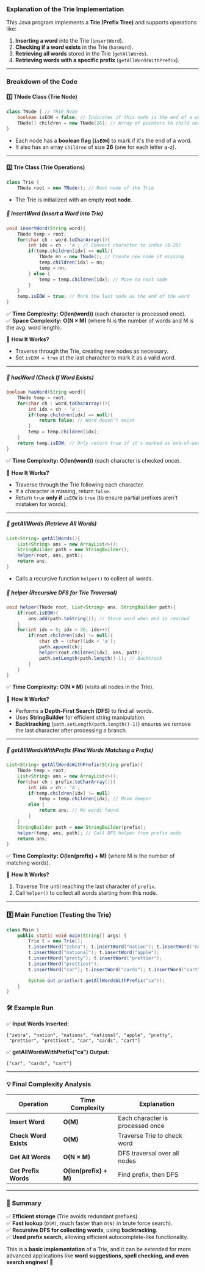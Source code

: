 ### **Explanation of the Trie Implementation**
This Java program implements a **Trie (Prefix Tree)** and supports operations like:
1. **Inserting a word** into the Trie (`insertWord`).
2. **Checking if a word exists** in the Trie (`hasWord`).
3. **Retrieving all words** stored in the Trie (`getAllWords`).
4. **Retrieving words with a specific prefix** (`getAllWordsWithPrefix`).

---

### **Breakdown of the Code**
#### **1️⃣ TNode Class (Trie Node)**
```java
class TNode { // TRIE Node
    boolean isEOW = false; // Indicates if this node is the end of a word
    TNode[] children = new TNode[26]; // Array of pointers to child nodes (a-z)
}
```
- Each node has a **boolean flag (`isEOW`)** to mark if it's the end of a word.
- It also has an array `children` of size **26** (one for each letter a-z).

---

#### **2️⃣ Trie Class (Trie Operations)**
```java
class Trie {
    TNode root = new TNode(); // Root node of the Trie
```
- The Trie is initialized with an empty **root node**.

##### **📌 insertWord (Insert a Word into Trie)**
```java
void insertWord(String word){
    TNode temp = root;
    for(char ch : word.toCharArray()){
        int idx = ch - 'a'; // Convert character to index (0-25)
        if(temp.children[idx] == null){
            TNode nn = new TNode(); // Create new node if missing
            temp.children[idx] = nn;
            temp = nn;
        } else {
            temp = temp.children[idx]; // Move to next node
        }
    }
    temp.isEOW = true; // Mark the last node as the end of the word
}
```
✅ **Time Complexity:** **O(len(word))** (each character is processed once).  
✅ **Space Complexity:** **O(N × M)** (where N is the number of words and M is the avg. word length).  

📌 **How It Works?**
- Traverse through the Trie, creating new nodes as necessary.
- Set `isEOW = true` at the last character to mark it as a valid word.

---

##### **📌 hasWord (Check If Word Exists)**
```java
boolean hasWord(String word){
    TNode temp = root;
    for(char ch : word.toCharArray()){
        int idx = ch - 'a';
        if(temp.children[idx] == null){
            return false; // Word doesn't exist
        }
        temp = temp.children[idx];
    }
    return temp.isEOW; // Only return true if it's marked as end-of-word
}
```
✅ **Time Complexity:** **O(len(word))** (each character is checked once).  

📌 **How It Works?**
- Traverse through the Trie following each character.
- If a character is missing, return `false`.
- Return `true` **only if** `isEOW` is `true` (to ensure partial prefixes aren't mistaken for words).

---

##### **📌 getAllWords (Retrieve All Words)**
```java
List<String> getAllWords(){
    List<String> ans = new ArrayList<>();
    StringBuilder path = new StringBuilder();
    helper(root, ans, path);
    return ans;
}
```
- Calls a recursive function `helper()` to collect all words.

##### **📌 helper (Recursive DFS for Trie Traversal)**
```java
void helper(TNode root, List<String> ans, StringBuilder path){
    if(root.isEOW){
        ans.add(path.toString()); // Store word when end is reached
    }
    for(int idx = 0; idx < 26; idx++){
        if(root.children[idx] != null){
            char ch = (char)(idx + 'a');
            path.append(ch);
            helper(root.children[idx], ans, path);
            path.setLength(path.length()-1); // Backtrack
        }
    }
}
```
✅ **Time Complexity:** **O(N × M)** (visits all nodes in the Trie).  

📌 **How It Works?**
- Performs a **Depth-First Search (DFS)** to find all words.
- Uses **StringBuilder** for efficient string manipulation.
- **Backtracking** (`path.setLength(path.length()-1)`) ensures we remove the last character after processing a branch.

---

##### **📌 getAllWordsWithPrefix (Find Words Matching a Prefix)**
```java
List<String> getAllWordsWithPrefix(String prefix){
    TNode temp = root;
    List<String> ans = new ArrayList<>();
    for(char ch : prefix.toCharArray()){
        int idx = ch - 'a';
        if(temp.children[idx] != null)
            temp = temp.children[idx]; // Move deeper
        else {
            return ans; // No words found
        }
    }
    StringBuilder path = new StringBuilder(prefix);
    helper(temp, ans, path); // Call DFS helper from prefix node
    return ans;
}
```
✅ **Time Complexity:** **O(len(prefix) + M)** (where M is the number of matching words).  

📌 **How It Works?**
1. Traverse Trie until reaching the last character of `prefix`.
2. Call `helper()` to collect all words starting from this node.

---

### **3️⃣ Main Function (Testing the Trie)**
```java
class Main {
    public static void main(String[] args) {
        Trie t = new Trie();
        t.insertWord("zebra"); t.insertWord("nation"); t.insertWord("nations");
        t.insertWord("national"); t.insertWord("apple");
        t.insertWord("pretty"); t.insertWord("prettier"); 
        t.insertWord("prettiest");
        t.insertWord("car"); t.insertWord("cards"); t.insertWord("cart");

        System.out.println(t.getAllWordsWithPrefix("ca"));
    }
}
```
### **🛠 Example Run**
✅ **Input Words Inserted:**
```
["zebra", "nation", "nations", "national", "apple", "pretty", 
 "prettier", "prettiest", "car", "cards", "cart"]
```

✅ **getAllWordsWithPrefix("ca") Output:**
```
["car", "cards", "cart"]
```

---

### **💡 Final Complexity Analysis**
| Operation               | Time Complexity | Explanation |
|-------------------------|----------------|-------------|
| **Insert Word**         | **O(M)**        | Each character is processed once |
| **Check Word Exists**   | **O(M)**        | Traverse Trie to check word |
| **Get All Words**       | **O(N × M)**    | DFS traversal over all nodes |
| **Get Prefix Words**    | **O(len(prefix) + M)** | Find prefix, then DFS |

---

### **🎯 Summary**
✅ **Efficient storage** (Trie avoids redundant prefixes).  
✅ **Fast lookup** (`O(M)`, much faster than `O(N)` in brute force search).  
✅ **Recursive DFS for collecting words**, using **backtracking**.  
✅ **Used prefix search**, allowing efficient autocomplete-like functionality.  

This is a **basic implementation** of a Trie, and it can be extended for more advanced applications like **word suggestions, spell checking, and even search engines!** 🚀
